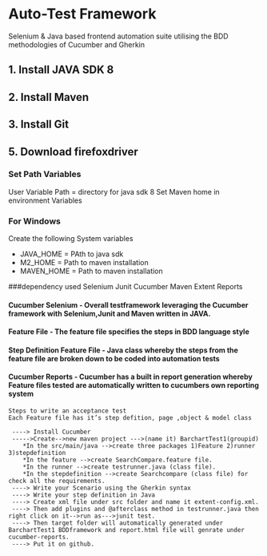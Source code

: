 # Auto-Test Framework

Selenium & Java based frontend automation suite utilising the BDD methodologies of Cucumber and Gherkin 

## 1. Install JAVA SDK 8
## 2. Install Maven
## 3. Install Git
## 5. Download firefoxdriver 

### Set Path Variables

User Variable Path = directory for java sdk 8 
Set Maven home in environment Variables 

### For Windows
Create the following System variables
- JAVA_HOME = PAth to java sdk
- M2_HOME = Path to maven installation
- MAVEN_HOME = Path to maven installation

###dependency used
Selenium
Junit
Cucumber
Maven
Extent Reports

#### Cucumber Selenium - Overall testframework leveraging the Cucumber framework with Selenium,Junit and Maven written in JAVA.

#### Feature File - The feature file specifies the steps in BDD language style

#### Step Definition Feature File - Java class whereby the steps from  the feature file are broken down to be coded into automation tests

#### Cucumber Reports - Cucumber has a built in report generation whereby Feature files tested are automatically written to cucumbers own reporting system 

```
Steps to write an acceptance test
Each Feature file has it’s step defition, page ,object & model class
              
 ----> Install Cucumber
 ----->Create-->new maven project --->(name it) BarchartTest1(groupid)
	*In the src/main/java -->create three packages 1)Feature 2)runner 3)stepdefinition
	*In the feature -->create SearchCompare.feature file.
	*In the runner -->create testrunner.java (class file).
	*In the stepdefinition -->create Searchcompare (class file) for check all the requirements.
 ----> Write your Scenario using the Gherkin syntax
 ----> Write your step definition in Java
 ----> Create xml file under src folder and name it extent-config.xml.
 ----> Then add plugins and @afterclass method in testrunner.java then right click on it-->run as--->junit test.
 ----> Then target folder will automatically generated under BarchartTest1 BDDframework and report.html file will genrate under cucumber-reports.
 ----> Put it on github.
